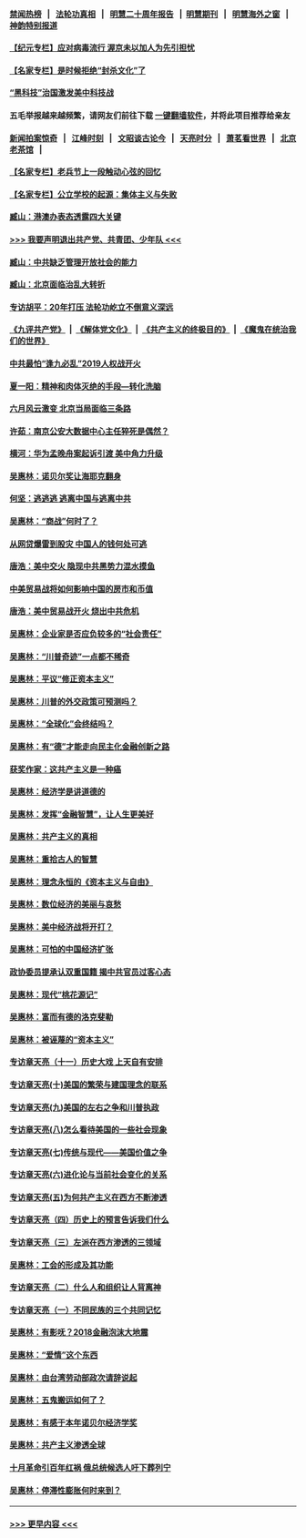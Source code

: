 #### [禁闻热榜](热点新闻.md?=0)  &nbsp;&nbsp;|&nbsp;&nbsp; [法轮功真相](https://github.com/gfw-breaker/truth/blob/master/README.md?=0) &nbsp;&nbsp;|&nbsp;&nbsp; [明慧二十周年报告](https://github.com/gfw-breaker/mh-reports/blob/master/README.md?=0) &nbsp;&nbsp;|&nbsp;&nbsp;[明慧期刊](https://github.com/gfw-breaker/mh-qikan) &nbsp;&nbsp;|&nbsp;&nbsp; [明慧海外之窗](https://github.com/gfw-breaker/mh-news/blob/master/README.md?=0) &nbsp;&nbsp;|&nbsp;&nbsp; [神韵特别报道](https://github.com/gfw-breaker/mh-news/blob/master/shenyun.md?=0)
#### [【纪元专栏】应对病毒流行 渥京未以加人为先引担忧](../pages/nsc423/n11875714.md?t=03161131) 
#### [【名家专栏】是时候拒绝“封杀文化”了](../pages/nsc423/n11814093.md?t=03161131) 
#### [“黑科技”治国激发美中科技战](../pages/nsc423/n11638056.md?t=03161131) 
#### 五毛举报越来越频繁，请网友们前往下载 [一键翻墙软件](https://github.com/gfw-breaker/ssr-accounts)，并将此项目推荐给亲友
#### [新闻拍案惊奇](https://github.com/gfw-breaker/banned-news/blob/master/pages/link4.md) &nbsp;&nbsp;|&nbsp;&nbsp; [江峰时刻](https://github.com/gfw-breaker/banned-news/blob/master/pages/link4.md) &nbsp;&nbsp;|&nbsp;&nbsp; [文昭谈古论今](https://github.com/gfw-breaker/banned-news/blob/master/pages/link4.md) &nbsp;&nbsp;|&nbsp;&nbsp; [天亮时分](https://github.com/gfw-breaker/banned-news/blob/master/pages/link4.md) &nbsp;&nbsp;|&nbsp;&nbsp; [萧茗看世界](https://github.com/gfw-breaker/banned-news/blob/master/pages/link4.md) &nbsp;&nbsp;|&nbsp;&nbsp; [北京老茶馆](https://github.com/gfw-breaker/banned-news/blob/master/pages/link4.md) &nbsp;&nbsp;|&nbsp;&nbsp; 
#### [【名家专栏】老兵节上一段触动心弦的回忆](../pages/nsc423/n11646016.md?t=03161131) 
#### [【名家专栏】公立学校的起源：集体主义与失败](../pages/nsc423/n11601833.md?t=03161131) 
#### [臧山：港澳办表态透露四大关键](../pages/nsc423/n11421628.md?t=03161131) 
#### [>>> 我要声明退出共产党、共青团、少年队 <<<](https://github.com/begood0513/goodnews/blob/master/quit/letter.md) 
#### [臧山：中共缺乏管理开放社会的能力](../pages/nsc423/n11407457.md?t=03161131) 
#### [臧山：北京面临治乱大转折](../pages/nsc423/n11406895.md?t=03161131) 
#### [专访胡平：20年打压 法轮功屹立不倒意义深远](../pages/nsc423/n11398800.md?t=03161131) 
#### [《九评共产党》](https://github.com/begood0513/9ping.md/blob/master/README.md) &nbsp;|&nbsp; [《解体党文化》](../../../../jtdwh.md/blob/master/README.md)  &nbsp;|&nbsp; [《共产主义的终极目的》](../../../../gczydzjmd.md/blob/master/README.md) &nbsp;|&nbsp; [《魔鬼在统治我们的世界》](../../../../mgztzwmdsj.md/blob/master/README.md) 
#### [中共最怕“逢九必乱”2019人权战开火](../pages/nsc423/n11385248.md?t=03161131) 
#### [夏一阳：精神和肉体灭绝的手段—转化洗脑](../pages/nsc423/n11368250.md?t=03161131) 
#### [六月风云激变 北京当局面临三条路](../pages/nsc423/n11313668.md?t=03161131) 
#### [许茹：南京公安大数据中心主任猝死是偶然？](../pages/nsc423/n11064744.md?t=03161131) 
#### [横河：华为孟晚舟案起诉引渡 美中角力升级](../pages/nsc423/n11027230.md?t=03161131) 
#### [吴惠林：诺贝尔奖让海耶克翻身](../pages/nsc423/n10890049.md?t=03161131) 
#### [何坚：逃逃逃 逃离中国与逃离中共](../pages/nsc423/n10592891.md?t=03161131) 
#### [吴惠林：“商战”何时了？](../pages/nsc423/n10573558.md?t=03161131) 
#### [从网贷爆雷到股灾 中国人的钱何处可逃](../pages/nsc423/n10572800.md?t=03161131) 
#### [唐浩：美中交火 隐现中共黑势力混水摸鱼](../pages/nsc423/n10544040.md?t=03161131) 
#### [中美贸易战将如何影响中国的房市和币值](../pages/nsc423/n10543697.md?t=03161131) 
#### [唐浩：美中贸易战开火 烧出中共危机](../pages/nsc423/n10540126.md?t=03161131) 
#### [吴惠林：企业家是否应负较多的“社会责任”](../pages/nsc423/n10535022.md?t=03161131) 
#### [吴惠林：“川普奇迹”一点都不稀奇](../pages/nsc423/n10512808.md?t=03161131) 
#### [吴惠林：平议“修正资本主义”](../pages/nsc423/n10495724.md?t=03161131) 
#### [吴惠林：川普的外交政策可预测吗？](../pages/nsc423/n10462387.md?t=03161131) 
#### [吴惠林：“全球化”会终结吗？](../pages/nsc423/n10452838.md?t=03161131) 
#### [吴惠林：有“德”才能走向民主化金融创新之路](../pages/nsc423/n10432292.md?t=03161131) 
#### [获奖作家：这共产主义是一种癌](../pages/nsc423/n10431541.md?t=03161131) 
#### [吴惠林：经济学是讲道德的](../pages/nsc423/n10398014.md?t=03161131) 
#### [吴惠林：发挥“金融智慧”，让人生更美好](../pages/nsc423/n10375019.md?t=03161131) 
#### [吴惠林：共产主义的真相](../pages/nsc423/n10351394.md?t=03161131) 
#### [吴惠林：重拾古人的智慧](../pages/nsc423/n10337691.md?t=03161131) 
#### [吴惠林：理念永恒的《资本主义与自由》](../pages/nsc423/n10316274.md?t=03161131) 
#### [吴惠林：数位经济的美丽与哀愁](../pages/nsc423/n10292946.md?t=03161131) 
#### [吴惠林：美中经济战将开打？](../pages/nsc423/n10258825.md?t=03161131) 
#### [吴惠林：可怕的中国经济扩张](../pages/nsc423/n10219147.md?t=03161131) 
#### [政协委员提承认双重国籍 揭中共官员过客心态](../pages/nsc423/n10208809.md?t=03161131) 
#### [吴惠林：现代“桃花源记”](../pages/nsc423/n10185234.md?t=03161131) 
#### [吴惠林：富而有德的洛克斐勒](../pages/nsc423/n10142264.md?t=03161131) 
#### [吴惠林：被诬蔑的“资本主义”](../pages/nsc423/n10124816.md?t=03161131) 
#### [专访章天亮（十一）历史大戏 上天自有安排](../pages/nsc423/n10094905.md?t=03161131) 
#### [专访章天亮(十)美国的繁荣与建国理念的联系](../pages/nsc423/n10094899.md?t=03161131) 
#### [专访章天亮(九)美国的左右之争和川普执政](../pages/nsc423/n10094889.md?t=03161131) 
#### [专访章天亮(八)怎么看待美国的一些社会现象](../pages/nsc423/n10094857.md?t=03161131) 
#### [专访章天亮(七)传统与现代——美国价值之争](../pages/nsc423/n10093140.md?t=03161131) 
#### [专访章天亮(六)进化论与当前社会变化的关系](../pages/nsc423/n10092036.md?t=03161131) 
#### [专访章天亮(五)为何共产主义在西方不断渗透](../pages/nsc423/n10083620.md?t=03161131) 
#### [专访章天亮（四）历史上的预言告诉我们什么](../pages/nsc423/n10083606.md?t=03161131) 
#### [专访章天亮（三）左派在西方渗透的三领域](../pages/nsc423/n10081115.md?t=03161131) 
#### [吴惠林：工会的形成及其功能](../pages/nsc423/n10080633.md?t=03161131) 
#### [专访章天亮（二）什么人和组织让人背离神](../pages/nsc423/n10076637.md?t=03161131) 
#### [专访章天亮（一）不同民族的三个共同记忆](../pages/nsc423/n10074188.md?t=03161131) 
#### [吴惠林：有影呒？2018金融泡沫大地震](../pages/nsc423/n10040534.md?t=03161131) 
#### [吴惠林：“爱情”这个东西](../pages/nsc423/n10019423.md?t=03161131) 
#### [吴惠林：由台湾劳动部政次请辞说起](../pages/nsc423/n9979679.md?t=03161131) 
#### [吴惠林：五鬼搬运如何了？](../pages/nsc423/n9925338.md?t=03161131) 
#### [吴惠林：有感于本年诺贝尔经济学奖](../pages/nsc423/n9871883.md?t=03161131) 
#### [吴惠林：共产主义渗透全球](../pages/nsc423/n9812748.md?t=03161131) 
#### [十月革命引百年红祸 俄总统候选人吁下葬列宁](../pages/nsc423/n9810182.md?t=03161131) 
#### [吴惠林：停滞性膨胀何时来到？](../pages/nsc423/n9764136.md?t=03161131) 

----
#### [ >>> 更早内容 <<< ](../indexes/nsc423-earlier.md)
